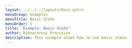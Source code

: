 ```yaml
---
layout: ../../../layouts/Docs.astro
menuGroup: examples
menuTitle: Basic State
menuOrder: 1
title: "Example: Basic State"
author: Ribhararnus Pracutian
description: This example shows how to use basic state.
---
```


<sb-viewer id="web-platform-kvhqu2" height="100vh"></sb-viewer>
